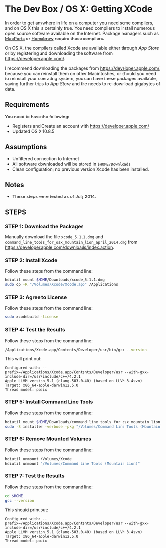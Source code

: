 # The Dev Box / OS X:  Getting XCode

In order to get anywhere in life on a computer you need some compilers, and on OS X this is certainly true.  You need compilers to install numerous open source software available on the Internet.  Package managers such as [MacPorts](https://www.macports.org/) or [Homebrew](http://brew.sh/) require these compilers.

On OS X, the compilers called Xcode are available either through *App Store* or by registering and downloading the software from https://developer.apple.com/.

I recommend downloading the packages from https://developer.apple.com/, because you can reinstall them on other Macintoshes, or should you need to reinstall your operating system, you can have these packages available, saving further trips to *App Store* and the needs to re-download gigabytes of data.

## Requirements

You need to have the following:

* Registers and Create an account with https://developer.apple.com/
* Updated OS X 10.8.5

## Assumptions

* Unfiltered connection to Internet
* All software downloaded will be stored in ```$HOME/Downloads```
* Clean configuration; no previous version Xcode has been installed.

## Notes

* These steps were tested as of July 2014.

## STEPS

### STEP 1: Download the Packages

Manually download the file ```xcode_5.1.1.dmg``` and ```command_line_tools_for_osx_mountain_lion_april_2014.dmg``` from https://developer.apple.com/downloads/index.action.

### STEP 2: Install Xcode

Follow these steps from the command line:

```bash
hdiutil mount $HOME/Downloads/xcode_5.1.1.dmg
sudo cp -R "/Volumes/Xcode/Xcode.app" /Applications
```

### STEP 3: Agree to License

Follow these steps from the command line:

```bash
sudo xcodebuild -license
```

### STEP 4: Test the Results

Follow these steps from the command line:

```bash
/Applications/Xcode.app/Contents/Developer/usr/bin/gcc --version
```

This will print out:

```
Configured with: --prefix=/Applications/Xcode.app/Contents/Developer/usr --with-gxx-include-dir=/usr/include/c++/4.2.1
Apple LLVM version 5.1 (clang-503.0.40) (based on LLVM 3.4svn)
Target: x86_64-apple-darwin12.5.0
Thread model: posix
```

### STEP 5: Install Command Line Tools

Follow these steps from the command line:

```bash
hdiutil mount $HOME/Downloads/command_line_tools_for_osx_mountain_lion_april_2014.dmg
sudo -S installer -verbose -pkg "/Volumes/Command Line Tools (Mountain Lion)/Command Line Tools (Mountain Lion).mpkg" -target /
```

### STEP 6: Remove Mounted Volumes

Follow these steps from the command line:

```bash
hdiutil unmount /Volumes/Xcode
hdiutil unmount "/Volumes/Command Line Tools (Mountain Lion)"
```

### STEP 7: Test the Results

Follow these steps from the command line:
```bash
cd $HOME
gcc --version
```

This should print out:
```
Configured with: --prefix=/Applications/Xcode.app/Contents/Developer/usr --with-gxx-include-dir=/usr/include/c++/4.2.1
Apple LLVM version 5.1 (clang-503.0.40) (based on LLVM 3.4svn)
Target: x86_64-apple-darwin12.5.0
Thread model: posix
```
